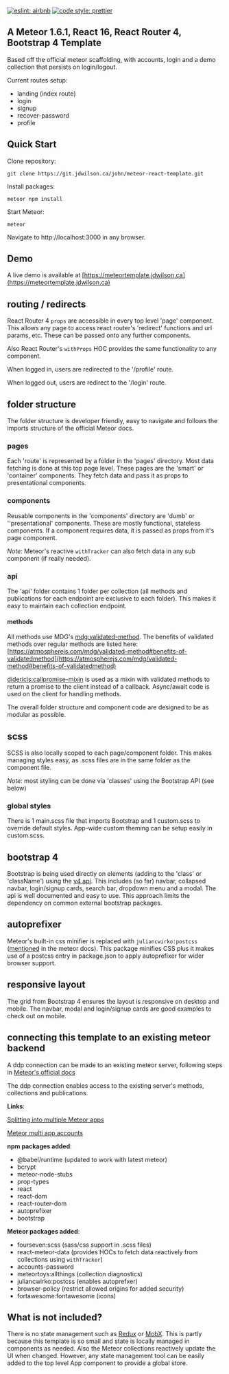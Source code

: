 [![eslint: airbnb](https://img.shields.io/badge/eslint-airbnb-blue.svg)](https://github.com/airbnb/javascript)
[![code style: prettier](https://img.shields.io/badge/code%20style-prettier-ff69b4.svg)](https://github.com/prettier/prettier)
## A Meteor 1.6.1, React 16, React Router 4, Bootstrap 4 Template

Based off the official meteor scaffolding, with accounts, login and a demo collection that persists on login/logout.

Current routes setup:

- landing (index route)
- login
- signup
- recover-password
- profile

## Quick Start
Clone repository:
```
git clone https://git.jdwilson.ca/john/meteor-react-template.git
```
Install packages:
```
meteor npm install
```
Start Meteor:
```
meteor
```

Navigate to http://localhost:3000 in any browser.

## Demo

A live demo is available at [https://meteortemplate.jdwilson.ca](https://meteortemplate.jdwilson.ca)

## routing / redirects
React Router 4 `props` are accessible in every top level 'page' component. This allows any page to access react router's 'redirect' functions and url params, etc. These can be passed onto any further components.

Also React Router's `withProps` HOC provides the same functionality to any component.

When logged in, users are redirected to the '/profile' route.

When logged out, users are redirect to the '/login' route.

## folder structure

The folder structure is developer friendly, easy to navigate and follows the imports structure of the official Meteor docs. 
### pages
Each 'route' is represented by a folder in the 'pages' directory. Most data fetching is done at this top page level. These pages are the 'smart' or 'container' components. They fetch data and pass it as props to presentational components.

### components
Reusable components in the 'components' directory are 'dumb' or ''presentational' components. These are mostly functional, stateless components. If a component requires data, it is passed as props from it's page component.

*Note:* Meteor's reactive `withTracker` can also fetch data in any sub component (if really needed).

### api
The 'api' folder contains 1 folder per collection (all methods and publications for each endpoint are exclusive to each folder). This makes it easy to maintain each collection endpoint.

#### methods
All methods use MDG's [mdg:validated-method](https://atmospherejs.com/mdg/validated-method). The benefits of validated methods over regular methods are listed here: [https://atmospherejs.com/mdg/validated-method#benefits-of-validatedmethod](https://atmospherejs.com/mdg/validated-method#benefits-of-validatedmethod)

[didericis:callpromise-mixin](https://atmospherejs.com/didericis/callpromise-mixin) is used as a mixin with validated methods to return a promise to the client instead of a callback. Async/await code is used on the client for handling methods.


The overall folder structure and component code are designed to be as modular as possible.

## scss
SCSS is also locally scoped to each page/component folder. This makes managing styles easy, as .scss files are in the same folder as the component file.

*Note:* most styling can be done via 'classes' using the Bootstrap API (see below)

### global styles
There is 1 main.scss file that imports Bootstrap and 1 custom.scss to override default styles. App-wide custom theming can be setup easily in custom.scss.
## bootstrap 4
Bootstrap is being used directly on elements (adding to the 'class' or 'className') using the [v4 api](https://getbootstrap.com/docs/4.0/components/buttons/). This includes (so far) navbar, collapsed navbar, login/signup cards, search bar, dropdown menu and a modal. The api is well documented and easy to use. This approach limits the dependency on common external bootstrap packages.

## autoprefixer
Meteor's built-in css minifier is replaced with `juliancwirko:postcss` ([mentioned](https://guide.meteor.com/build-tool.html#postcss) in the meteor docs). This package minifies CSS plus it makes use of a postcss entry in package.json to apply autoprefixer for wider browser support.

## responsive layout
The grid from Bootstrap 4 ensures the layout is responsive on desktop and mobile. The navbar, modal and login/signup cards are good examples to check out on mobile.

## connecting this template to an existing meteor backend
A ddp connection can be made to an existing meteor server, following steps in [Meteor's official docs](https://docs.meteor.com/api/connections.html#DDP-connect)

The ddp connection enables access to the existing server's methods, collections and publications.

**Links**:

[Splitting into multiple Meteor apps](https://guide.meteor.com/structure.html#splitting-your-app)

[Meteor multi app accounts](https://github.com/tmeasday/multi-app-accounts)

**npm packages added**:

- @babel/runtime (updated to work with latest meteor)
- bcrypt
- meteor-node-stubs
- prop-types
- react
- react-dom
- react-router-dom
- autoprefixer
- bootstrap

**Meteor packages added**:

- fourseven:scss          (sass/css support in .scss files)
- react-meteor-data       (provides HOCs to fetch data reactively from collections using `withTracker`)
- accounts-password
- meteortoys:allthings    (collection diagnostics)
- juliancwirko:postcss    (enables autoprefxer)
- browser-policy          (restrict allowed origins for added security)
- fortawesome:fontawesome (icons)

## What is not included?
There is no state management such as [Redux](https://github.com/reactjs/redux) or [MobX](https://github.com/mobxjs/mobx). This is partly because this template is so small and state is locally managed in components as needed. Also the Meteor collections reactively update the UI when changed. However, any state management tool can be easily added to the top level App component to provide a global store.
